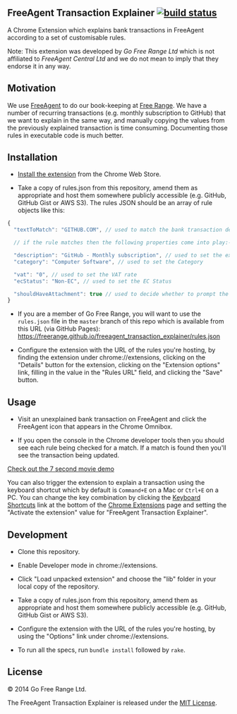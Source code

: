## FreeAgent Transaction Explainer [![build status](https://secure.travis-ci.org/freerange/freeagent_transaction_explainer.png)](https://secure.travis-ci.org/freerange/freeagent_transaction_explainer)

A Chrome Extension which explains bank transactions in FreeAgent according to a set of customisable rules.

Note: This extension was developed by _Go Free Range Ltd_ which is not affiliated to _FreeAgent Central Ltd_ and we do not mean to imply that they endorse it in any way.

## Motivation

We use [FreeAgent](http://www.freeagent.com/) to do our book-keeping at [Free Range](http://gofreerange.com/). We have a number of recurring transactions (e.g. monthly subscription to GitHub) that we want to explain in the same way, and manually copying the values from the previously explained transaction is time consuming. Documenting those rules in executable code is much better.

## Installation

* [Install the extension](https://chrome.google.com/webstore/detail/freeagent-transaction-exp/lgpgdkoopbcppnipcnbodcobjmhagmim?hl=en-US&gl=GB) from the Chrome Web Store.

* Take a copy of rules.json from this repository, amend them as appropriate and host them somewhere publicly accessible (e.g. GitHub, GitHub Gist or AWS S3). The rules JSON should be an array of rule objects like this:

```javascript
{
  "textToMatch": "GITHUB.COM", // used to match the bank transaction description

  // if the rule matches then the following properties come into play:-

  "description": "GitHub - Monthly subscription", // used to set the explanation Description
  "category": "Computer Software", // used to set the Category

  "vat": "0", // used to set the VAT rate
  "ecStatus": "Non-EC", // used to set the EC Status

  "shouldHaveAttachment": true // used to decide whether to prompt the user to upload an attachment
}
```

* If you are a member of Go Free Range, you will want to use the `rules.json` file in the `master` branch of this repo which is available from this URL (via GitHub Pages): https://freerange.github.io/freeagent_transaction_explainer/rules.json

* Configure the extension with the URL of the rules you're hosting, by finding the extension under chrome://extensions, clicking on the "Details" button for the extension, clicking on the "Extension options" link, filling in the value in the "Rules URL" field, and clicking the "Save" button.

## Usage

* Visit an unexplained bank transaction on FreeAgent and click the FreeAgent icon that appears in the Chrome Omnibox.

* If you open the console in the Chrome developer tools then you should see each rule being checked for a match. If a match is found then you'll see the transaction being updated.

[Check out the 7 second movie demo](https://vimeo.com/102040575)

You can also trigger the extension to explain a transaction using the keyboard shortcut which by default is `Command+E` on a Mac or `Ctrl+E` on a PC. You can change the key combination by clicking the [Keyboard Shortcuts](chrome://extensions/configureCommands) link at the bottom of the [Chrome Extensions](chrome://extensions) page and setting the "Activate the extension" value for "FreeAgent Transaction Explainer".

## Development

* Clone this repository.

* Enable Developer mode in chrome://extensions.

* Click "Load unpacked extension" and choose the "lib" folder in your local copy of the repository.

* Take a copy of rules.json from this repository, amend them as appropriate and host them somewhere publicly accessible (e.g. GitHub, GitHub Gist or AWS S3).

* Configure the extension with the URL of the rules you're hosting, by using the "Options" link under chrome://extensions.

* To run all the specs, run `bundle install` followed by `rake`.

## License

© 2014 Go Free Range Ltd.

The FreeAgent Transaction Explainer is released under the [MIT License](https://github.com/freerange/recap/blob/master/LICENSE).
